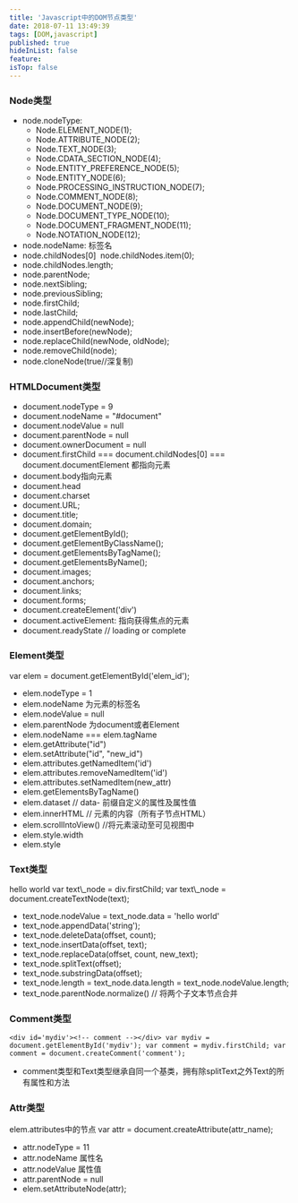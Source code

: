 ```yaml
---
title: 'Javascript中的DOM节点类型'
date: 2018-07-11 13:49:39
tags: [DOM,javascript]
published: true
hideInList: false
feature: 
isTop: false
---
```


### Node类型

*   node.nodeType:
    *   Node.ELEMENT_NODE(1);
    *   Node.ATTRIBUTE_NODE(2);
    *   Node.TEXT_NODE(3);
    *   Node.CDATA\_SECTION\_NODE(4);
    *   Node.ENTITY\_PREFERENCE\_NODE(5);
    *   Node.ENTITY_NODE(6);
    *   Node.PROCESSING\_INSTRUCTION\_NODE(7);
    *   Node.COMMENT_NODE(8);
    *   Node.DOCUMENT_NODE(9);
    *   Node.DOCUMENT\_TYPE\_NODE(10);
    *   Node.DOCUMENT\_FRAGMENT\_NODE(11);
    *   Node.NOTATION_NODE(12);
*   node.nodeName: 标签名
*   node.childNodes\[0\]  node.childNodes.item(0);
*   node.childNodes.length;
*   node.parentNode;
*   node.nextSibling;
*   node.previousSibling;
*   node.firstChild;
*   node.lastChild;
*   node.appendChild(newNode);
*   node.insertBefore(newNode);
*   node.replaceChild(newNode, oldNode);
*   node.removeChild(node);
*   node.cloneNode(true//深复制)

### HTMLDocument类型

*   document.nodeType = 9
*   document.nodeName = "#document"
*   document.nodeValue = null
*   document.parentNode = null
*   document.ownerDocument = null
*   document.firstChild === document.childNodes\[0\] === document.documentElement 都指向<html>元素
*   document.body指向<body>元素
*   document.head
*   document.charset
*   document.URL;
*   document.title;
*   document.domain;
*   document.getElementById();
*   document.getElementByClassName();
*   document.getElementsByTagName();
*   document.getElementsByName();
*   document.images;
*   document.anchors;
*   document.links;
*   document.forms;
*   document.createElement('div')
*   document.activeElement: 指向获得焦点的元素
*   document.readyState // loading or complete

### Element类型

var elem = document.getElementById('elem_id');

*   elem.nodeType = 1
*   elem.nodeName 为元素的标签名
*   elem.nodeValue = null
*   elem.parentNode 为document或者Element
*   elem.nodeName === elem.tagName
*   elem.getAttribute("id")
*   elem.setAttribute("id", "new_id")
*   elem.attributes.getNamedItem('id')
*   elem.attributes.removeNamedItem('id')
*   elem.attributes.setNamedItem(new_attr)
*   elem.getElementsByTagName()
*   elem.dataset // data- 前缀自定义的属性及属性值
*   elem.innerHTML // 元素的内容（所有子节点HTML）
*   elem.scrollIntoView() //将元素滚动至可见视图中
*   elem.style.width
*   elem.style

### Text类型

<div>hello world</dev> var text\_node = div.firstChild; var text\_node = document.createTextNode(text);

*   text\_node.nodeValue = text\_node.data = 'hello world'
*   text_node.appendData('string');
*   text_node.deleteData(offset, count);
*   text_node.insertData(offset, text);
*   text\_node.replaceData(offset, count, new\_text);
*   text_node.splitText(offset);
*   text_node.substringData(offset);
*   text\_node.length = text\_node.data.length = text_node.nodeValue.length;
*   text_node.parentNode.normalize() // 将两个子文本节点合并

### Comment类型

    <div id='mydiv'><!-- comment --></div> var mydiv = document.getElementById('mydiv'); var comment = mydiv.firstChild; var comment = document.createComment('comment');

*   comment类型和Text类型继承自同一个基类，拥有除splitText之外Text的所有属性和方法

### Attr类型

elem.attributes中的节点 var attr = document.createAttribute(attr_name);

*   attr.nodeType = 11
*   attr.nodeName 属性名
*   attr.nodeValue 属性值
*   attr.parentNode = null
*   elem.setAttributeNode(attr);